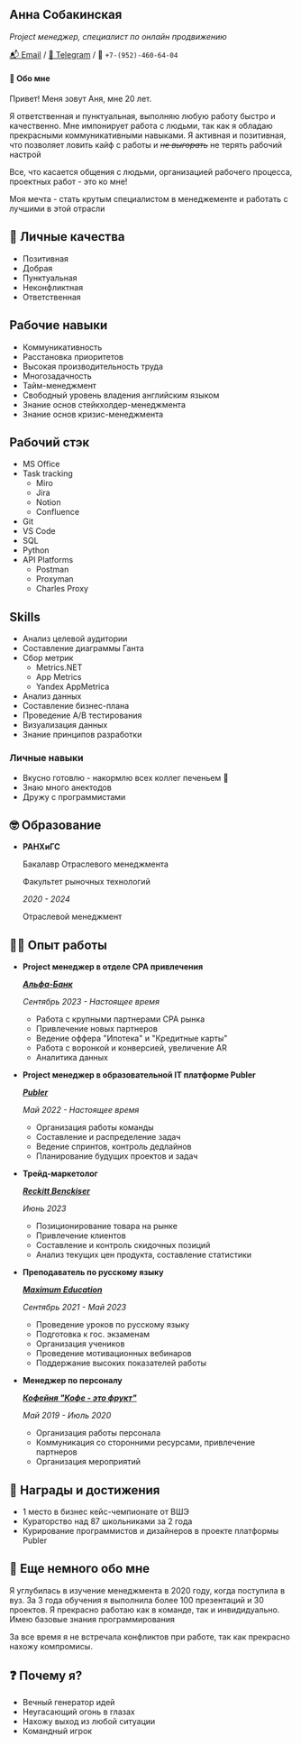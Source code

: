 ## Анна Собакинская 
*Project менеджер, специалист по онлайн продвижению*

[📬 Email](mailto:a31a10a02@mail.ru)
/ [💬 Telegram](https://t.me/coffanya)
/ 📲 `+7-(952)-460-64-04`

#### 👋 Обо мне
Привет! Меня зовут Аня, мне 20 лет.

Я ответственная и пунктуальная, выполняю любую работу быстро и качественно. Мне импонирует работа с людьми, так как я обладаю прекрасными коммуникативными навыками. Я активная и позитивная, что позволяет ловить кайф с работы и *~~не выгорать~~* не терять рабочий настрой  

Все, что касается общения с людьми, организацией рабочего процесса, проектных работ - это ко мне!

Моя мечта - стать крутым специалистом в менеджементе и работать с лучшими в этой отрасли

## 💪 Личные качества 
- Позитивная
- Добрая
- Пунктуальная
- Неконфликтная
- Ответственная 


## Рабочие навыки
- Коммуникативность 
- Расстановка приоритетов 
- Высокая производительность труда
- Многозадачность 
- Тайм-менеджмент
- Свободный уровень владения английским языком
- Знание основ стейкхолдер-менеджмента 
- Знание основ кризис-менеджмента 

## Рабочий стэк
- MS Office 
- Task tracking
    - Miro 
    - Jira
    - Notion 
    - Confluence 
- Git
- VS Code
- SQL 
- Python
- API Platforms 
    - Postman
    - Proxyman
    - Charles Proxy

## Skills 
- Анализ целевой аудитории 
- Составление диаграммы Ганта 
- Сбор метрик
    - Metrics.NET
    - App Metrics
    - Yandex AppMetrica
- Анализ данных
- Составление бизнес-плана 
- Проведение A/B тестирования 
- Визуализация данных 
- Знание принципов разработки 


### Личные навыки 
- Вкусно готовлю - накормлю всех коллег печеньем 🍪
- Знаю много анектодов
- Дружу с программистами 


## 🤓 Образование 
- **РАНХиГС**

    Бакалавр Отраслевого менеджмента

    Факультет рыночных технологий
    
    *2020 - 2024*

    Отраслевой менеджмент


## 👨‍💻 Опыт работы

- **Project менеджер в отделе CPA привлечения**
    
    [***Альфа-Банк***](https://alfabank.ru)

    *Сентябрь 2023 - Настоящее время*
    
    - Работа с крупными партнерами СРА рынка 
    - Привлечение новых партнеров 
    - Ведение оффера "Ипотека" и "Кредитные карты"
    - Работа с воронкой и конверсией, увеличение AR
    - Аналитика данных
      
    
- **Project менеджер в образовательной IT платформе Publer**
    
    [***Publer***](https://heartsker.github.io/Publer/)

    *Май 2022 - Настоящее время*
    
    - Организация работы команды
    - Составление и распределение задач
    - Ведение спринтов, контроль дедлайнов  
    - Планирование будущих проектов и задач
      
- **Трейд-маркетолог**
    
    [***Reckitt Benсkiser***](https://www.reckitt.com/ru/)

    *Июнь 2023*
    
    - Позиционирование товара на рынке
    - Привлечение клиентов
    - Составление и контроль скидочных позиций  
    - Анализ текущих цен продукта, составление статистики
    
- **Преподаватель по русскому языку**
    
    [***Maximum Education***](https://maximumtest.ru) 

    *Сентябрь 2021 - Май 2023*
    
    - Проведение уроков по русскому языку
    - Подготовка к гос. экзаменам 
    - Организация учеников 
    - Проведение мотивационных вебинаров
    - Поддержание высоких показателей работы
      
- **Менеджер по персоналу**

    [***Кофейня "Кофе - это фрукт"***](https://instagram.com/coffeefruit.sar?igshid=MzRlODBiNWFlZA==)
    
    *Май 2019 - Июль 2020*

    - Организация работы персонала
    - Коммуникация со сторонними ресурсами, привлечение партнеров 
    - Организация мероприятий


## 🥇 Награды и достижения
- 1 место в бизнес кейс-чемпионате от ВШЭ 
- Кураторство над 87 школьниками за 2 года
- Курирование программистов и дизайнеров в проекте платформы Publer

## 💬 Еще немного обо мне
Я углубилась в изучение менеджмента в 2020 году, когда поступила в вуз. За 3 года обучения я выполнила более 100 презентаций и 30 проектов. Я прекрасно работаю как в команде, так и инвидидуально. Имею базовые знания программирования

За все время я не встречала конфликтов при работе, так как прекрасно нахожу компромисы.

## ❓ Почему я?

- Вечный генератор идей
- Неугасающий огонь в глазах 
- Нахожу выход из любой ситуации 
- Командный игрок
